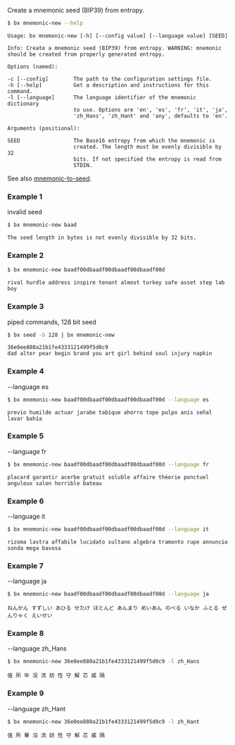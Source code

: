 Create a mnemonic seed (BIP39) from entropy.
```sh
$ bx mnemonic-new --help
```
```
Usage: bx mnemonic-new [-h] [--config value] [--language value] [SEED]

Info: Create a mnemonic seed (BIP39) from entropy. WARNING: mnemonic
should be created from properly generated entropy.

Options (named):

-c [--config]        The path to the configuration settings file.
-h [--help]          Get a description and instructions for this command.
-l [--language]      The language identifier of the mnemonic dictionary
                     to use. Options are 'en', 'es', 'fr', 'it', 'ja',
                     'zh_Hans', 'zh_Hant' and 'any', defaults to 'en'.

Arguments (positional):

SEED                 The Base16 entropy from which the mnemonic is
                     created. The length must be evenly divisible by 32
                     bits. If not specified the entropy is read from
                     STDIN.
```
See also [mnemonic-to-seed](bx-mnemonic-to-seed).
### Example 1
invalid seed
```sh
$ bx mnemonic-new baad
```
```
The seed length in bytes is not evenly divisible by 32 bits.
```
### Example 2
```sh
$ bx mnemonic-new baadf00dbaadf00dbaadf00dbaadf00d
```
```
rival hurdle address inspire tenant almost turkey safe asset step lab boy
```
### Example 3
piped commands, 128 bit seed
```sh
$ bx seed -b 128 | bx mnemonic-new
```
```
36e0ee880a21b1fe4333121499f5d0c9
dad alter pear begin brand you art girl behind soul injury napkin
```
### Example 4
--language es
```sh
$ bx mnemonic-new baadf00dbaadf00dbaadf00dbaadf00d --language es
```
```
previo humilde actuar jarabe tabique ahorro tope pulpo anís señal lavar bahía
```
### Example 5
--language fr
```sh
$ bx mnemonic-new baadf00dbaadf00dbaadf00dbaadf00d --language fr
```
```
placard garantir acerbe gratuit soluble affaire théorie ponctuel anguleux salon horrible bateau
```
### Example 6
--language it
```sh
$ bx mnemonic-new baadf00dbaadf00dbaadf00dbaadf00d --language it
```
```
rizoma lastra affabile lucidato sultano algebra tramonto rupe annuncio sonda mega bavosa
```
### Example 7
--language ja
```sh
$ bx mnemonic-new baadf00dbaadf00dbaadf00dbaadf00d --language ja
```
```
ねんかん すずしい あひる せたけ ほとんど あんまり めいあん のべる いなか ふとる ぜんりゃく えいせい
```
### Example 8
--language zh_Hans
```sh
$ bx mnemonic-new 36e0ee880a21b1fe4333121499f5d0c9 -l zh_Hans
```
```
值 所 毕 没 流 妨 性 守 解 芯 威 隔
```
### Example 9
--language zh_Hant
```sh
$ bx mnemonic-new 36e0ee880a21b1fe4333121499f5d0c9 -l zh_Hant
```
```
值 所 畢 沒 流 妨 性 守 解 芯 威 隔
```